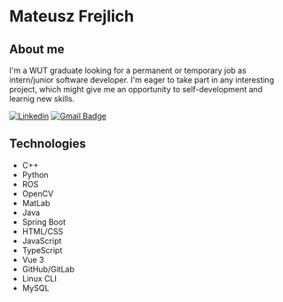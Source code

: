 # Mateusz Frejlich

## About me

I'm a WUT graduate looking for a permanent or temporary job as intern/junior software developer. I'm eager to take part in any interesting project, which might give me an opportunity to self-development and learnig new skills.

[![Linkedin](https://img.shields.io/badge/-LinkedIn-blue?style=flat-square&logo=Linkedin&logoColor=white&link=https://www.linkedin.com/in/mateusz-frejlich-aab37a251/)](https://www.linkedin.com/in/mateusz-frejlich-aab37a251/)
[![Gmail Badge](https://img.shields.io/badge/-Gmail-c14438?tyle=flat-square&logo=Gmail&logoColor=white&link=mailto:mateuszfrejlich533@gmail.com)](mailto:mateuszfrejlich533@gmail.com)

## Technologies

- C++
- Python
- ROS
- OpenCV
- MatLab
- Java
- Spring Boot
- HTML/CSS
- JavaScript
- TypeScript
- Vue 3
- GitHub/GitLab
- Linux CLI
- MySQL
